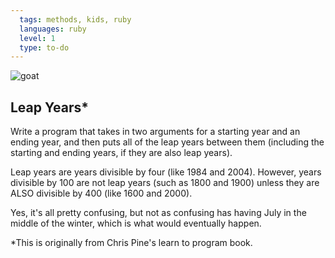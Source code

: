 ```yaml
---
  tags: methods, kids, ruby 
  languages: ruby
  level: 1
  type: to-do
---
```


![goat](http://media0.giphy.com/media/tuP0XC2h8aEZa/200.gif)

## Leap Years*

Write a program that takes in two arguments for a starting year and an ending year, and then puts all of the leap years between them (including the starting and ending years, if they are also leap years). 

Leap years are years divisible by four (like 1984 and 2004). However, years divisible by 100 are not leap years (such as 1800 and 1900) unless they are ALSO divisible by 400 (like 1600 and 2000). 

Yes, it's all pretty confusing, but not as confusing has having July in the middle of the winter, which is what would eventually happen.

*This is originally from Chris Pine's learn to program book.